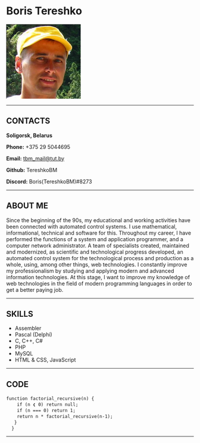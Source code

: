# Boris Tereshko
![photo](./assets/img/TBMonRS.jpg "My photo")
***
## CONTACTS
**Soligorsk, Belarus**

**Phone:** +375 29 5044695

**Email:** tbm_mail@tut.by

**Github:** TereshkoBM

**Discord:** Boris(TereshkoBM)#8273

***
## ABOUT ME
Since the beginning of the 90s, my educational and working activities have been connected with automated control systems. I use mathematical, informational, technical and software for this. Throughout my career, I have performed the functions of a system and application programmer, and a computer network administrator. A team of specialists created, maintained and modernized, as scientific and technological progress developed, an automated control system for the technological process and production as a whole, using, among other things, web technologies. I constantly improve my professionalism by studying and applying modern and advanced information technologies. At this stage, I want to improve my knowledge of web technologies in the field of modern programming languages in order to get a better paying job.
***
## SKILLS
* Assembler
* Pascal (Delphi)
* C, C++, C#
* PHP
* MySQL
* HTML & CSS, JavaScript
***
## CODE
```
function factorial_recursive(n) {
    if (n ❮ 0) return null;
    if (n === 0) return 1;
    return n * factorial_recursive(n-1);
   }
  }
```
***
